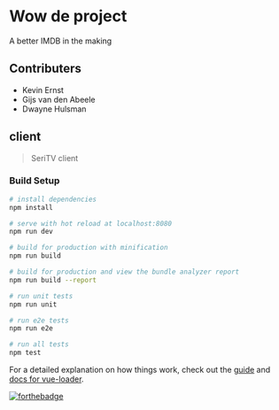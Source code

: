 # Wow de project

A better IMDB in the making

## Contributers

- Kevin Ernst
- Gijs van den Abeele
- Dwayne Hulsman

## client

> SeriTV client

### Build Setup

``` bash
# install dependencies
npm install

# serve with hot reload at localhost:8080
npm run dev

# build for production with minification
npm run build

# build for production and view the bundle analyzer report
npm run build --report

# run unit tests
npm run unit

# run e2e tests
npm run e2e

# run all tests
npm test
```

For a detailed explanation on how things work, check out the [guide](http://vuejs-templates.github.io/webpack/) and [docs for vue-loader](http://vuejs.github.io/vue-loader).

[![forthebadge](https://forthebadge.com/images/badges/powered-by-jeffs-keyboard.svg)](https://forthebadge.com)
